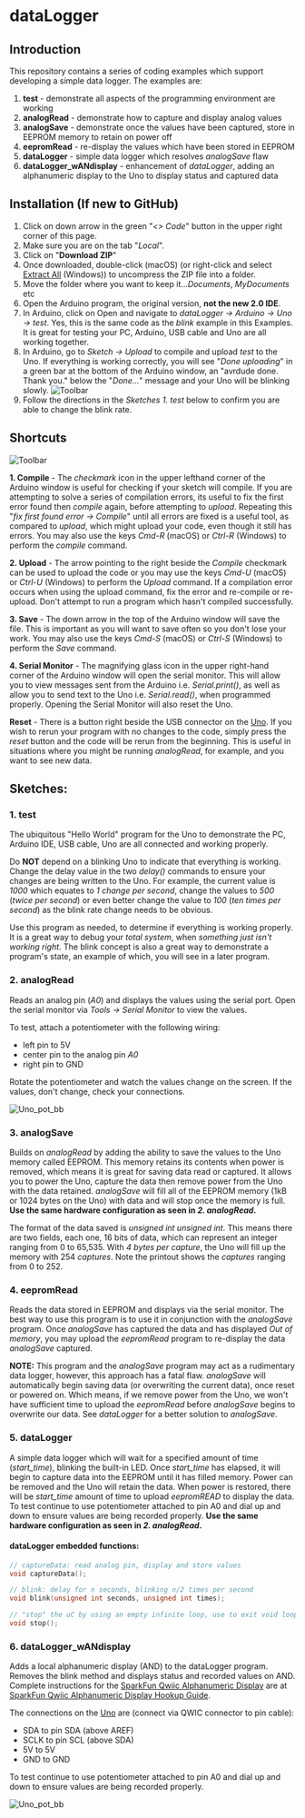 # dataLogger

## Introduction
This repository contains a series of coding examples which support developing a simple data logger. The examples are:
1. **test** - demonstrate all aspects of the programming environment are working
2. **analogRead** - demonstrate how to capture and display analog values
3. **analogSave** - demonstrate once the values have been captured, store in EEPROM memory to retain on power off
4. **eepromRead** - re-display the values which have been stored in EEPROM
5. **dataLogger** - simple data logger which resolves *analogSave* flaw
6. **dataLogger_wANdisplay** - enhancement of *dataLogger*, adding an alphanumeric display to the Uno to display status and captured data

## Installation (If new to GitHub)
1. Click on down arrow in the green "*<> Code*" button in the upper right corner of this page.
2. Make sure you are on the tab "*Local*".
3. Click on "**Download ZIP**"
4. Once downloaded, double-click (macOS) (or right-click and select [Extract All](https://www.pcworld.com/article/394871/how-to-unzip-files-in-windows-10.html) (Windows)) to uncompress the ZIP file into a folder.
5. Move the folder where you want to keep it...*Documents*, *MyDocuments* etc
6. Open the Arduino program, the original version, **not the new 2.0 IDE**.
7. In Arduino, click on Open and navigate to *dataLogger -> Arduino -> Uno -> test*. Yes, this is the same code as the *blink* example in this Examples. It is great for testing your PC, Arduino, USB cable and Uno are all working together.
8. In Arduino, go to *Sketch -> Upload* to compile and upload *test* to the Uno. If everything is working correctly, you will see "*Done uploading*" in a green bar at the bottom of the Arduino window, an "avrdude done. Thank you." below the "*Done...*" message and your Uno will be blinking slowly.
![Toolbar](./images/upload.png)
9. Follow the directions in the *Sketches 1. test* below to confirm you are able to change the blink rate.

## Shortcuts
![Toolbar](./images/Arduino_toolbar.png)

**1. Compile** - The *checkmark* icon in the upper lefthand corner of the Arduino window is useful for checking if your sketch will compile. If you are attempting to solve a series of compilation errors, its useful to fix the first error found then *compile* again, before attempting to *upload*. Repeating this "*fix first found error -> Compile*" until all errors are fixed is a useful tool, as compared to *upload*, which might upload your code, even though it still has errors. You may also use the keys *Cmd-R* (macOS) or *Ctrl-R* (Windows) to perform the *compile* command.

**2. Upload** - The arrow pointing to the right beside the *Compile* checkmark can be used to upload the code or you may use the keys *Cmd-U* (macOS) or *Ctrl-U* (Windows) to perform the *Upload* command. If a compilation error occurs when using the upload command, fix the error and re-compile or re-upload. Don't attempt to run a program which hasn't compiled successfully.

**3. Save** - The down arrow in the top of the Arduino window will save the file. This is important as you will want to save often so you don't lose your work. You may also use the keys *Cmd-S* (macOS) or *Ctrl-S* (Windows) to perform the *Save* command.

**4. Serial Monitor** - The magnifying glass icon in the upper right-hand corner of the Arduino window will open the serial monitor. This will allow you to view messages sent from the Arduino i.e. *Serial.print()*, as well as allow you to send text to the Uno i.e. *Serial.read()*, when programmed properly. Opening the Serial Monitor will also reset the Uno.

**Reset** - There is a button right beside the USB connector on the [Uno](./docs/ArduinoUno_R3_Pinouts.png). If you wish to rerun your program with no changes to the code, simply press the *reset* button and the code will be rerun from the beginning. This is useful in situations where you might be running *analogRead*, for example, and you want to see new data.
## Sketches:
### 1. test
The ubiquitous "Hello World" program for the Uno to demonstrate the PC, Arduino IDE, USB cable, Uno are all connected and working properly. 

Do **NOT** depend on a blinking Uno to indicate that everything is working.  Change the delay value in the two *delay()* commands to ensure your changes are being written to the Uno. For example, the current value is *1000* which equates to *1 change per second*, change the values to *500* (*twice per second*) or even better change the value to *100* (*ten times per second*) as the blink rate change needs to be obvious.

Use this program as needed, to determine if everything is working properly. It is a great way to debug your *total system*, when *something just isn't working right*. The blink concept is also a great way to demonstrate a program's state, an example of which, you will see in a later program.

### 2. analogRead
Reads an analog pin (*A0*) and displays the values using the serial port. Open the serial monitor via *Tools -> Serial Monitor* to view the values. 

To test, attach a potentiometer with the following wiring:

* left pin to 5V
* center pin to the analog pin *A0*
* right pin to GND

Rotate the potentiometer and watch the values change on the screen. If the values, don't change, check your connections.

![Uno_pot_bb](./images/Uno_pot_bb.png)

### 3. analogSave
Builds on *analogRead* by adding the ability to save the values to the Uno memory called EEPROM. This memory retains its contents when power is removed, which means it is great for saving data read or captured. It allows you to power the Uno, capture the data then remove power from the Uno with the data retained. *analogSave* will fill all of the EEPROM memory (1kB or 1024 bytes on the Uno) with data and will stop once the memory is full. **Use the same hardware configuration as seen in *2. analogRead*.**

The format of the data saved is *unsigned int* *unsigned int*.  This means there are two fields, each one, 16 bits of data, which can represent an integer ranging from 0 to 65,535. With *4 bytes per capture*, the Uno will fill up the memory with 254 *captures*. Note the printout shows the *captures* ranging from 0 to 252.

### 4. eepromRead
Reads the data stored in EEPROM and displays via the serial monitor. The best way to use this program is to use it in conjunction with the *analogSave* program. Once *analogSave* has captured the data and has displayed *Out of memory*, you may upload the *eepromRead* program to re-display the data *analogSave* captured. 

**NOTE:**
This program and the *analogSave* program may act as a rudimentary data logger, however, this approach has a fatal flaw. *analogSave* will automatically begin saving data (or overwriting the current data), once reset or powered on. Which means, if we remove power from the Uno, we won't have sufficient time to upload the *eepromRead* before *analogSave* begins to overwrite our data. See *dataLogger* for a better solution to *analogSave*.

### 5. dataLogger
A simple data logger which will wait for a specified amount of time (*start_time*), blinking the built-in LED. Once *start_time* has elapsed, it will begin to capture data into the EEPROM until it has filled memory. Power can be removed and the Uno will retain the data. When power is restored, there will be *start_time* amount of time to upload *eepromREAD* to display the data. To test continue to use potentiometer attached to pin A0 and dial up and down to ensure values are being recorded properly. **Use the same hardware configuration as seen in *2. analogRead*.**
#### dataLogger embedded functions:
```C
// captureData: read analog pin, display and store values
void captureData();

// blink: delay for n seconds, blinking n/2 times per second
void blink(unsigned int seconds, unsigned int times);

// "stop" the uC by using an empty infinite loop, use to exit void loop()
void stop();
```

### 6. dataLogger_wANdisplay
Adds a local alphanumeric display (AND) to the dataLogger program. Removes the blink method and displays status and recorded values on AND. Complete instructions for the [SparkFun Qwiic Alphanumeric Display](https://www.sparkfun.com/products/18566) are at [SparkFun Qwiic Alphanumeric Display Hookup Guide](https://learn.sparkfun.com/tutorials/sparkfun-qwiic-alphanumeric-display-hookup-guide#resources-and-going-further). 

The connections on the [Uno](./docs/ArduinoUno_R3_Pinouts.png) are (connect via QWIC connector to pin cable):

* SDA to pin SDA (above AREF)
* SCLK to pin SCL (above SDA)
* 5V to 5V
* GND to GND

To test continue to use potentiometer attached to pin A0 and dial up and down to ensure values are being recorded properly.

![Uno_pot_bb](./images/Uno_pot_AN_bb.png)